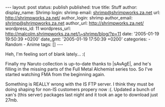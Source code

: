 --- layout: post status: publish published: true title: Stuff author:
display\_name: Shrimp login: shrimp email: shrimp@shrimpworks.za.net
url: http://shrimpworks.za.net/ author\_login: shrimp author\_email:
shrimp@shrimpworks.za.net author\_url: http://shrimpworks.za.net/
wordpress\_id: 11 wordpress\_url:
http://malcolm.shrimpworks.za.net/\~shrimp/blog/?p=11 date: '2005-01-19
19:50:39 +0200' date\_gmt: '2005-01-19 17:50:39 +0200' categories: -
Random - Anime tags: \[\] ---

Heh, I'm feeling sort of blank lately... :(

Finally my Naruto collection is up-to-date thanks to |sAvAgE|, and he's
filling in the missing parts of the Full Metal Alchemist series too. So
I've started watching FMA from the beginning again.

Something is REALLY wrong with the IS FTP server. I think they must be
doing shaping for non-IS customers propery now :(. Updated a bunch of
xan's (this server) packages last night and it took an age to download
just 27mb.
